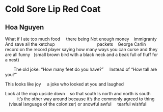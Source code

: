 # Cold Sore Lip Red Coat
## Hoa Nguyen
What if I ate too much food     there being
Not enough money    immigranty
And save all the ketchup
                                  packets    George
Carlin record on the record player saying
how many ways you can curse and they
are all funny   (small brown bird with a black
neck and a beak full of fluff for a nest)

       The old joke: “How many feet
do you have?”     Instead of
“How tall are you?”

This looks like joy     a joke
who looked at you and laughed

Look at the map upside down    so that south
Is north and north is south
          it’s the other
way around because it’s the commonly agreed to
thing    (visual language of the colonizer) or
snowful awful     tearful wishful